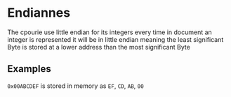 # Endiannes
The cpourie use little endian for its integers every time in document an integer
is represented it will be in little endian meaning the least significant Byte is
stored at a lower address than the most significant Byte

## Examples
`0x00ABCDEF`
is stored in memory as `EF`, `CD`, `AB`, `00`